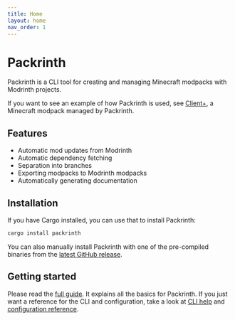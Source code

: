 ```yaml
---
title: Home
layout: home
nav_order: 1
---
```


# Packrinth
Packrinth is a CLI tool for creating and managing Minecraft modpacks with Modrinth projects.

If you want to see an example of how Packrinth is used, see [Client+](https://github.com/Thijzert123/client-plus),
a Minecraft modpack managed by Packrinth.

## Features
- Automatic mod updates from Modrinth
- Automatic dependency fetching
- Separation into branches
- Exporting modpacks to Modrinth modpacks
- Automatically generating documentation

## Installation
If you have Cargo installed, you can use that to install Packrinth:
```bash
cargo install packrinth
```

You can also manually install Packrinth with one of the pre-compiled binaries from the [latest GitHub release](https://github.com/Thijzert123/packrinth/releases/latest).

## Getting started
Please read the [full guide](full-guide.md). It explains all the basics for Packrinth.
If you just want a reference for the CLI and configuration, take a look at [CLI help](cli-help.md) and
[configuration reference](configuration-reference.md).